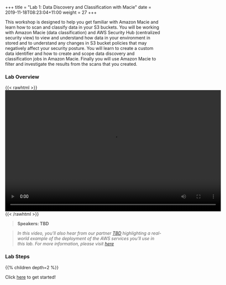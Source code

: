 +++
title = "Lab 1: Data Discovery and Classification with Macie"
date = 2019-11-18T08:23:04+11:00
weight = 27
+++

This workshop is designed to help you get familiar with Amazon Macie and learn how to scan and classify data in your S3 buckets.  You will be working with Amazon Macie (data classification) and AWS Security Hub (centralized security view) to view and understand how data in your environment in stored and to understand any changes in S3 bucket policies that may negatively affect your security posture.  You will learn to create a custom data identifier and how to create and scope data discovery and classification jobs in Amazon Macie.  Finally you will use Amazon Macie to filter and investigate the results from the scans that you created.

### Lab Overview

{{< rawhtml >}}
<video width="696" height="392" controls>
  <source src="https://d1tqhetmq9f85b.cloudfront.net/downloads/apacsecweek-lab1.mp4" type="video/mp4">
  Your browser doesn't support video.
</video>
{{< /rawhtml >}}

>  **Speakers: TBD** 

>  *In this video, you’ll also hear from our partner [TBD](https://aws.amazon.com)  highlighting a real-world example of the deployment of the AWS services you’ll use in this lab. For more information, please visit [here](https://aws.amazon.com)*

### Lab Steps
{{% children depth=2 %}}

Click [here](../module1/setup) to get started!



